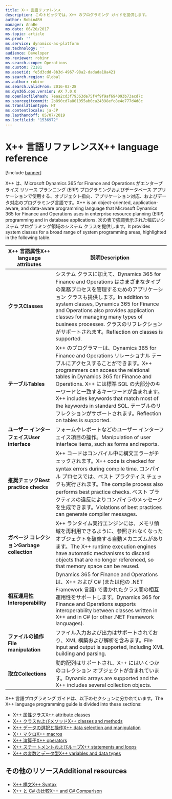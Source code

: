 ```yaml
---
title: X++ 言語リファレンス
description: このトピックでは、X++ のプログラミング ガイドを提供します。
author: RobinARH
manager: AnnBe
ms.date: 06/20/2017
ms.topic: article
ms.prod: ''
ms.service: dynamics-ax-platform
ms.technology: ''
audience: Developer
ms.reviewer: robinr
ms.search.scope: Operations
ms.custom: 72181
ms.assetid: fe5d3cdd-8b3d-4967-98a2-dadada18a421
ms.search.region: Global
ms.author: robinr
ms.search.validFrom: 2016-02-28
ms.dyn365.ops.version: AX 7.0.0
ms.openlocfilehash: 7eaa2cd3f79363de75f4f9f9af694093b73acd7c
ms.sourcegitcommit: 2b890cd7a801055ab0ca24398efc8e4e777d4d8c
ms.translationtype: HT
ms.contentlocale: ja-JP
ms.lasthandoff: 05/07/2019
ms.locfileid: "1536972"
---
```

# <a name="x-language-reference"></a><span data-ttu-id="1d761-103">X++ 言語リファレンス</span><span class="sxs-lookup"><span data-stu-id="1d761-103">X++ language reference</span></span>

[!include [banner](../includes/banner.md)]

<span data-ttu-id="1d761-104">X++ は、Microsoft Dynamics 365 for Finance and Operations がエンタープライズ リソース プランニング (ERP) プログラミングおよびデータベース アプリケーションで使用する、オブジェクト指向、アプリケーション対応、およびデータ対応のプログラミング言語です。</span><span class="sxs-lookup"><span data-stu-id="1d761-104">X++ is an object-oriented, application-aware, and data-aware programming language that Microsoft Dynamics 365 for Finance and Operations uses in enterprise resource planning (ERP) programming and in database applications.</span></span> <span data-ttu-id="1d761-105">次の表で強調表示された幅広いシステム プログラミング領域のシステム クラスを提供します。</span><span class="sxs-lookup"><span data-stu-id="1d761-105">It provides system classes for a broad range of system programming areas, highlighted in the following table.</span></span>

| <span data-ttu-id="1d761-106">**X++ 言語属性**</span><span class="sxs-lookup"><span data-stu-id="1d761-106">**X++ language attributes**</span></span> | <span data-ttu-id="1d761-107">**説明**</span><span class="sxs-lookup"><span data-stu-id="1d761-107">**Description**</span></span> |
|-----|-----|
| <span data-ttu-id="1d761-108">**クラス**</span><span class="sxs-lookup"><span data-stu-id="1d761-108">**Classes**</span></span>                 | <span data-ttu-id="1d761-109">システム クラスに加えて、Dynamics 365 for Finance and Operations はさまざまなタイプの業務プロセスを管理するためのアプリケーション クラスも提供します。</span><span class="sxs-lookup"><span data-stu-id="1d761-109">In addition to system classes, Dynamics 365 for Finance and Operations also provides application classes for managing many types of business processes.</span></span> <span data-ttu-id="1d761-110">クラスのリフレクションがサポートされます。</span><span class="sxs-lookup"><span data-stu-id="1d761-110">Reflection on classes is supported.</span></span>            |
| <span data-ttu-id="1d761-111">**テーブル**</span><span class="sxs-lookup"><span data-stu-id="1d761-111">**Tables**</span></span>                  | <span data-ttu-id="1d761-112">X++ のプログラマーは、Dynamics 365 for Finance and Operations リレーショナル テーブルにアクセスすることができます。</span><span class="sxs-lookup"><span data-stu-id="1d761-112">X++ programmers can access the relational tables in Dynamics 365 for Finance and Operations.</span></span> <span data-ttu-id="1d761-113">X++ には標準 SQL の大部分のキーワードと一致するキーワードが含まれます。</span><span class="sxs-lookup"><span data-stu-id="1d761-113">X++ includes keywords that match most of the keywords in standard SQL.</span></span> <span data-ttu-id="1d761-114">テーブルのリフレクションがサポートされます。</span><span class="sxs-lookup"><span data-stu-id="1d761-114">Reflection on tables is supported.</span></span> |
| <span data-ttu-id="1d761-115">**ユーザー インターフェイス**</span><span class="sxs-lookup"><span data-stu-id="1d761-115">**User interface**</span></span>          | <span data-ttu-id="1d761-116">フォームやレポートなどのユーザー インターフェイス項目の操作。</span><span class="sxs-lookup"><span data-stu-id="1d761-116">Manipulation of user interface items, such as forms and reports.</span></span>|
| <span data-ttu-id="1d761-117">**推奨チェック**</span><span class="sxs-lookup"><span data-stu-id="1d761-117">**Best practice checks**</span></span>    | <span data-ttu-id="1d761-118">X++ コードはコンパイル中に構文エラーがチェックされます。</span><span class="sxs-lookup"><span data-stu-id="1d761-118">X++ code is checked for syntax errors during compile time.</span></span> <span data-ttu-id="1d761-119">コンパイル プロセスでは、ベスト プラクティス チェックも実行されます。</span><span class="sxs-lookup"><span data-stu-id="1d761-119">The compile process also performs best practice checks.</span></span> <span data-ttu-id="1d761-120">ベスト プラクティスの違反によりコンパイラのメッセージを生成できます。</span><span class="sxs-lookup"><span data-stu-id="1d761-120">Violations of best practices can generate compiler messages.</span></span>|
| <span data-ttu-id="1d761-121">**ガベージ コレクション**</span><span class="sxs-lookup"><span data-stu-id="1d761-121">**Garbage collection**</span></span>      | <span data-ttu-id="1d761-122">X++ ランタイム実行エンジンには、メモリ領域を再利用できるように、参照されなくなったオブジェクトを破棄する自動メカニズムがあります。</span><span class="sxs-lookup"><span data-stu-id="1d761-122">The X++ runtime execution engines have automatic mechanisms to discard objects that are no longer referenced, so that memory space can be reused.</span></span> |
| <span data-ttu-id="1d761-123">**相互運用性**</span><span class="sxs-lookup"><span data-stu-id="1d761-123">**Interoperability**</span></span>        | <span data-ttu-id="1d761-124">Dynamics 365 for Finance and Operations は、X++ および C\# (または他の .NET Framework 言語) で書かれたクラス間の相互運用性をサポートします。</span><span class="sxs-lookup"><span data-stu-id="1d761-124">Dynamics 365 for Finance and Operations supports interoperability between classes written in X++ and in C\# (or other .NET Framework languages).</span></span>                                                       |
| <span data-ttu-id="1d761-125">**ファイルの操作**</span><span class="sxs-lookup"><span data-stu-id="1d761-125">**File manipulation**</span></span>       | <span data-ttu-id="1d761-126">ファイル入力および出力はサポートされており、XML 構築および解析を含みます。</span><span class="sxs-lookup"><span data-stu-id="1d761-126">File input and output is supported, including XML building and parsing.</span></span> |
| <span data-ttu-id="1d761-127">**取立**</span><span class="sxs-lookup"><span data-stu-id="1d761-127">**Collections**</span></span>             | <span data-ttu-id="1d761-128">動的配列はサポートされ、X++ にはいくつかのコレクション オブジェクトが含まれています。</span><span class="sxs-lookup"><span data-stu-id="1d761-128">Dynamic arrays are supported and the X++ includes several collection objects.</span></span>|

<span data-ttu-id="1d761-129">X++ 言語プログラミング ガイドは、以下のセクションに分かれています。</span><span class="sxs-lookup"><span data-stu-id="1d761-129">The X++ language programming guide is divided into these sections:</span></span> 
+ [<span data-ttu-id="1d761-130">X++ 属性クラス</span><span class="sxs-lookup"><span data-stu-id="1d761-130">X++ attribute classes</span></span>](xpp-attribute-classes.md) 
+ [<span data-ttu-id="1d761-131">X++ クラスおよびメソッド</span><span class="sxs-lookup"><span data-stu-id="1d761-131">X++ classes and methods</span></span>](xpp-classes-methods.md) 
+ [<span data-ttu-id="1d761-132">X++ データの選択と操作</span><span class="sxs-lookup"><span data-stu-id="1d761-132">X++ data selection and manipulation</span></span>](xpp-data-query.md) 
+ [<span data-ttu-id="1d761-133">X++ マクロ</span><span class="sxs-lookup"><span data-stu-id="1d761-133">X++ macros</span></span>](xpp-macros.md) 
+ [<span data-ttu-id="1d761-134">X++ 演算子</span><span class="sxs-lookup"><span data-stu-id="1d761-134">X++ operators</span></span>](xpp-operators.md) 
+ [<span data-ttu-id="1d761-135">X++ ステートメントおよびループ</span><span class="sxs-lookup"><span data-stu-id="1d761-135">X++ statements and loops</span></span>](xpp-statements-loops.md)
+ [<span data-ttu-id="1d761-136">X++ の変数とデータ型</span><span class="sxs-lookup"><span data-stu-id="1d761-136">X++ variables and data types</span></span>](xpp-variables-data-types.md)

## <a name="additional-resources"></a><span data-ttu-id="1d761-137">その他のリソース</span><span class="sxs-lookup"><span data-stu-id="1d761-137">Additional resources</span></span>
+ [<span data-ttu-id="1d761-138">X++ 構文</span><span class="sxs-lookup"><span data-stu-id="1d761-138">X++ Syntax</span></span>](xpp-syntax.md)
+ [<span data-ttu-id="1d761-139">X++ と C# の比較</span><span class="sxs-lookup"><span data-stu-id="1d761-139">X++ and C# Comparison</span></span>](xpp-cs-comparison.md)


